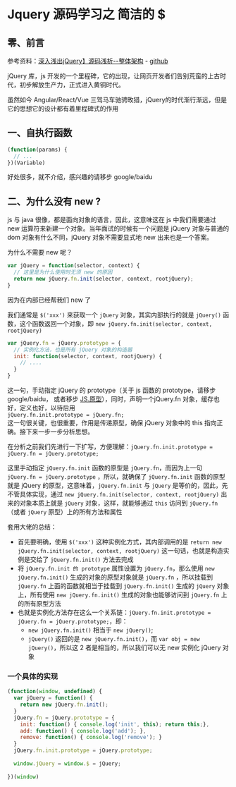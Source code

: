 # Jquery 源码学习之 简洁的 $ 

## 零、前言
参考资料：[深入浅出jQuery】源码浅析--整体架构](https://blog.csdn.net/qq_33706382/article/details/78178459) - [github](https://github.com/chokcoco/jQuery-/blob/master/jquery-1.10.2__read.js)

jQuery 库，js 开发的一个里程碑，它的出现，让网页开发者们告别荒蛮的上古时代，初步解放生产力，正式进入黄铜时代。

虽然如今 Angular/React/Vue 三驾马车驰骋畋猎，jQuery的时代渐行渐远，但是它的思想它的设计都有着里程碑式的作用

## 一、自执行函数
```js
(function(params) {
  // ...
})(Variable)
```

好处很多，就不介绍，感兴趣的请移步 google/baidu

## 二、为什么没有 new ?
js 与 java 很像，都是面向对象的语言，因此，这意味这在 js 中我们需要通过 new 运算符来新建一个对象。当年面试的时候有一个问题是 jQuery 对象与普通的 dom 对象有什么不同，jQuery 对象不需要显式地 new 出来也是一个答案。

为什么不需要 new 呢？
```js
var jQuery = function(selector, context) {
  // 这里是为什么使用时无须 new 的原因
  return new jQuery.fn.init(selector, context, rootjQuery);
}
```
因为在内部已经帮我们 new 了

我们通常是 ```$('xxx')``` 来获取一个 ```jQuery``` 对象，其实内部执行的就是 ```jQuery()``` 函数，这个函数返回一个对象，即 ```new jQuery.fn.init(selector, context, rootjQuery)```
```js
var jQuery.fn = jQuery.prototype = {
  // 实例化方法，也是所有 jQuery 对象的构造器
  init: function(selector, context, rootjQuery) {
    // ....
  }
}
```

这一句，手动指定 jQuery 的 prototype（关于 js 函数的 prototype，请移步 google/baidu， 或者移步 [JS.原型](./JS.原型.md)），同时，声明一个jQuery.fn 对象，缓存也好，定义也好，以待后用  
```jQuery.fn.init.prototype = jQuery.fn;```  
这一句很关键，也很重要，作用是传递原型，确保 jQuery 对象中的 this 指向正确。接下来一步一步分析思想。

在分析之前我们先进行一下扩写，方便理解：```jQuery.fn.init.prototype = jQuery.fn = jQuery.prototype;```

这里手动指定 ```jQuery.fn.init``` 函数的原型是 ```jQuery.fn```，而因为上一句 ```jQuery.fn = jQuery.prototype``` ，所以，就确保了 ```jQuery.fn.init``` 函数的原型就是 jQuery 的原型，这意味着，```jQuery.fn.init``` 与 ```jQuery``` 是等价的，因此，先不管具体实现，通过 ```new jQuery.fn.init(selector, context, rootjQuery)``` 出来的对象本质上就是 ```jQuery``` 对象，这样，就能够通过 ```this``` 访问到 ```jQuery.fn```（或者 ```jQuery``` 原型）上的所有方法和属性

套用大佬的总结：
* 首先要明确，使用 ```$('xxx')``` 这种实例化方式，其内部调用的是 ```return new jQuery.fn.init(selector, context, rootjQuery)``` 这一句话，也就是构造实例是交给了 ```jQuery.fn.init()``` 方法去完成
* 将 ```jQuery.fn.init 的 prototype``` 属性设置为 ```jQuery.fn```，那么使用 ```new jQuery.fn.init()``` 生成的对象的原型对象就是 ```jQuery.fn``` ，所以挂载到 ```jQuery.fn``` 上面的函数就相当于挂载到 ```jQuery.fn.init()``` 生成的 ```jQuery``` 对象上，所有使用 ```new jQuery.fn.init()``` 生成的对象也能够访问到 ```jQuery.fn``` 上的所有原型方法
* 也就是实例化方法存在这么一个关系链：```jQuery.fn.init.prototype = jQuery.fn = jQuery.prototype;```，即：
  * ```new jQuery.fn.init()``` 相当于 ```new jQuery()```;
  * ```jQuery()``` 返回的是 ```new jQuery.fn.init()```，而 ```var obj = new jQuery()```，所以这 2 者是相当的，所以我们可以无 new 实例化 jQuery 对象

### 一个具体的实现
```js
(function(window, undefined) {
  var jQuery = function() {
    return new jQuery.fn.init();
  }
  jQuery.fn = jQuery.prototype = {
    init: function() { console.log('init', this); return this;},
    add: function() { console.log('add'); },
    remove: function() { console.log('remove'); }
  }
  jQuery.fn.init.prototype = jQuery.prototype;
 
  window.jQuery = window.$ = jQuery;
 
})(window)
```
　　
